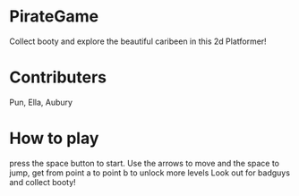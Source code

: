 # PirateGame
Collect booty and explore the beautiful caribeen in this 2d Platformer!

# Contributers
Pun, Ella, Aubury

# How to play
press the space button to start. Use the arrows to move and the space to jump, get from point a to point b to unlock more levels
Look out for badguys and collect booty!